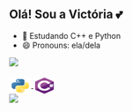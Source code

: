 ## Olá! Sou a Victória 💕

- 🌱 Estudando C++ e Python
- 😄 Pronouns: ela/dela

<div>
  <a href="https://beacons.ai/VickMM">
    <img height="180em" src=https://github-readme-stats.vercel.app/api?username=VickMM&show_icons=true&theme=dracula&include_all_commits=true&count_private=true"/>
</div>

<div style="display: inline_block"><br>
  <img align="center" alt="Rafa-Python" height="30" width="40" src="https://raw.githubusercontent.com/devicons/devicon/master/icons/python/python-original.svg">
  <img align="center" alt="Rafa-Csharp" height="30" width="40" src="https://raw.githubusercontent.com/devicons/devicon/master/icons/csharp/csharp-original.svg">
</div>
 
<div> 
  <a href="https://www.linkedin.com/in/victoria-m-b3772418b?utm_source=share&utm_campaign=share_via&utm_content=profile&utm_medium=android_app" target="_blank"><img src="https://img.shields.io/badge/-LinkedIn-%230077B5?style=for-the-badge&logo=linkedin&logoColor=white" target="_blank"></a>  
</div>


<!--  <img height="180em" src=https://github-readme-stats.vercel.app/api/top-langs/?username=VickMM&layout=compact&langs_count=168theme=dracula"/>


